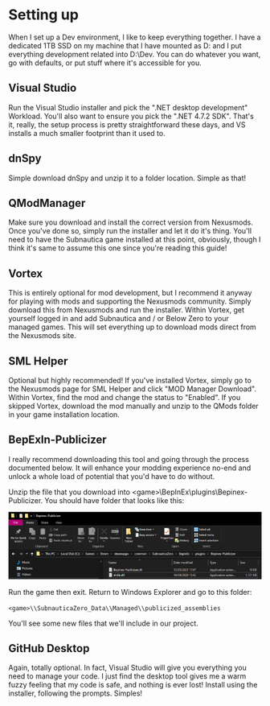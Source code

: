 # Setting up

When I set up a Dev environment, I like to keep everything together. I have a dedicated 1TB SSD on my machine that I have mounted as D: and I put everything development related into D:\\Dev. You can do whatever you want, go with defaults, or put stuff where it's accessible for you.

## Visual Studio

Run the Visual Studio installer and pick the ".NET desktop development" Workload. You'll also want to ensure you pick the ".NET 4.7.2 SDK". That's it, really, the setup process is pretty straightforward these days, and VS installs a much smaller footprint than it used to.

## dnSpy

Simple download dnSpy and unzip it to a folder location. Simple as that!

## QModManager

Make sure you download and install the correct version from Nexusmods. Once you've done so, simply run the installer and let it do it's thing. You'll need to have the Subnautica game installed at this point, obviously, though I think it's same to assume this one since you're reading this guide!

## Vortex

This is entirely optional for mod development, but I recommend it anyway for playing with mods and supporting the Nexusmods community. Simply download this from Nexusmods and run the installer. Within Vortex, get yourself logged in and add Subnautica and / or Below Zero to your managed games. This will set everything up to download mods direct from the Nexusmods site.

## SML Helper

Optional but highly recommended! If you've installed Vortex, simply go to the Nexusmods page for SML Helper and click "MOD Manager Download". Within Vortex, find the mod and change the status to "Enabled". If you skipped Vortex, download the mod manually and unzip to the QMods folder in your game installation location.

## BepExIn-Publicizer

I really recommend downloading this tool and going through the process documented below. It will enhance your modding experience no-end and unlock a whole load of potential that you'd have to do without.

Unzip the file that you download into \<game>\\BepInEx\\plugins\\Bepinex-Publicizer. You should have folder that looks like this:

![](.\media\bepinexinstall.png)

Run the game then exit. Return to Windows Explorer and go to this folder:

`<game>\\SubnauticaZero_Data\\Managed\\publicized_assemblies`

You'll see some new files that we'll include in our project.

## GitHub Desktop

Again, totally optional. In fact, Visual Studio will give you everything you need to manage your code. I just find the desktop tool gives me a warm fuzzy feeling that my code is safe, and nothing is ever lost! Install using the installer, following the prompts. Simples!
